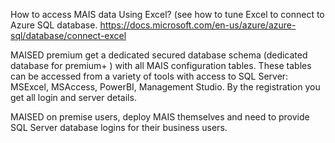 How to access MAIS data Using Excel?
(see how to tune Excel to connect to Azure SQL database. 
https://docs.microsoft.com/en-us/azure/azure-sql/database/connect-excel

MAISED premium get a dedicated secured database schema (dedicated database for premium+ ) with all MAIS configuration tables. These tables can be accessed from a variety of tools with access to SQL Server: MSExcel, MSAccess, PowerBI, Management Studio. 
By the registration you get all login and server details. 

MAISED on premise users, deploy MAIS themselves and need to provide SQL Server database logins for their business users. 

